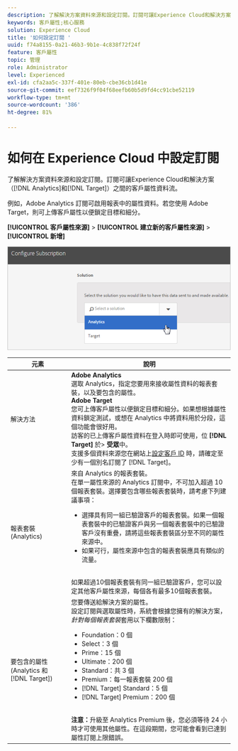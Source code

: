 ```yaml
---
description: 了解解決方案資料來源和設定訂閱。訂閱可讓Experience Cloud和解決方案（Analytics和Target）之間的客戶屬性資料流動。
keywords: 客戶屬性;核心服務
solution: Experience Cloud
title: '如何設定訂閱 '
uuid: f74a8155-0a21-46b3-9b1e-4c838f72f24f
feature: 客戶屬性
topic: 管理
role: Administrator
level: Experienced
exl-id: cfa2aa5c-337f-401e-80eb-cbe36cb1d41e
source-git-commit: eef7326f9f04f68eefb60b5d9fd4cc91cbe52119
workflow-type: tm+mt
source-wordcount: '386'
ht-degree: 81%

---
```


# 如何在 Experience Cloud 中設定訂閱

了解解決方案資料來源和設定訂閱。訂閱可讓Experience Cloud和解決方案（[!DNL Analytics]和[!DNL Target]）之間的客戶屬性資料流。

例如，Adobe Analytics 訂閱可啟用報表中的屬性資料。若您使用 Adobe Target，則可上傳客戶屬性以便鎖定目標和細分。

**[!UICONTROL 客戶屬性來源]** > **[!UICONTROL 建立新的客戶屬性來源]** > **[!UICONTROL 新增]**

![](assets/configure_subscription_page.png)

| 元素 | 說明 |
|--- |--- |
| 解決方法 | **Adobe Analytics**<br>&#x200B;選取 Analytics，指定您要用來接收屬性資料的報表套裝，以及要包含的屬性。<br>**Adobe Target**<br>&#x200B;您可上傳客戶屬性以便鎖定目標和細分。如果想根據屬性資料鎖定測試，或想在 Analytics 中將資料用於分段，這個功能會很好用。<br>訪客的已上傳客戶屬性資料在登入時即可使用，位 **[!DNL Target]** 於> **受眾**&#x200B;中。<br>支援多個資料來源您在網站上[設定客戶 ID](core-services.md) 時，請確定至少有一個別名訂閱了 [!DNL Target]。 |
| 報表套裝 (Analytics) | 來自 Analytics 的報表套裝。<br>在單一屬性來源的 Analytics 訂閱中，不可加入超過 10 個報表套裝。選擇要包含哪些報表套裝時，請考慮下列建議事項：<ul><li>選擇具有同一組已驗證客戶的報表套裝。如果一個報表套裝中的已驗證客戶與另一個報表套裝中的已驗證客戶沒有重疊，請將這些報表套裝區分至不同的屬性來源中。</li><li>如果可行，屬性來源中包含的報表套裝應具有類似的流量。</li></ul><br>如果超過10個報表套裝有同一組已驗證客戶，您可以設定其他客戶屬性來源，每個各有最多10個報表套裝。 |
| 要包含的屬性 (Analytics 和 [!DNL Target]) | 您要傳送給解決方案的屬性。<br>設定訂閱與選取屬性時，系統會根據您擁有的解決方案，_針對每個報表套裝_&#x200B;套用以下欄數限制：<ul><li>Foundation：0 個</li><li>Select：3 個</li><li>Prime：15 個</li><li>Ultimate：200 個</li><li>Standard：共 3 個</li><li>Premium：每一報表套裝 200 個</li><li>[!DNL Target] Standard：5 個</li><li>[!DNL Target] Premium：200 個</li></ul><br>**注意：**&#x200B;升級至 Analytics Premium 後，您必須等待 24 小時才可使用其他屬性。在這段期間，您可能會看到已達到屬性訂閱上限錯誤。 |
